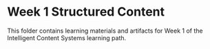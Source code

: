 # Week 1 Structured Content

This folder contains learning materials and artifacts for Week 1 of the Intelligent Content Systems learning path.
